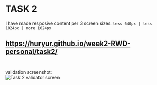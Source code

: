 # TASK 2 #
I have made resposive content per 3 screen sizes: ``` less 640px | less 1024px | more 1024px ``` <br />
## https://huryur.github.io/week2-RWD-personal/task2/ <br /><br />

validation screenshot:
<br />
![Task 2 validator screen](http://i.piccy.info/i9/998e525e1612ac05b67d05c00b0b1fae/1479221840/15539/1087531/week2_rwd_2_1.png)
